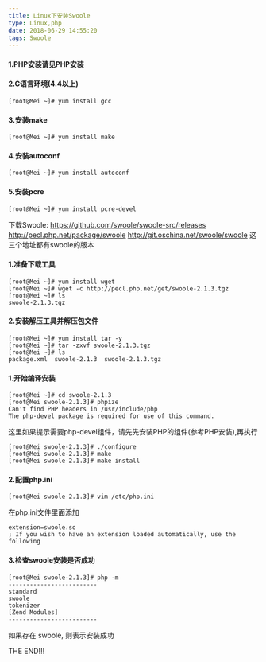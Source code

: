 ```yaml
---
title: Linux下安装Swoole
type: Linux,php
date: 2018-06-29 14:55:20
tags: Swoole
---
```


#### 1.PHP安装请见PHP安装
#### 2.C语言环境(4.4以上)
```language-bash
[root@Mei ~]# yum install gcc
```
#### 3.安装make

```language-bash
[root@Mei ~]# yum install make
```
#### 4.安装autoconf

```language-bash
[root@Mei ~]# yum install autoconf
```
#### 5.安装pcre

```language-bash
[root@Mei ~]# yum install pcre-devel
```

下载Swoole:
https://github.com/swoole/swoole-src/releases
http://pecl.php.net/package/swoole
http://git.oschina.net/swoole/swoole
这三个地址都有swoole的版本
#### 1.准备下载工具
```language-bash
[root@Mei ~]# yum install wget
[root@Mei ~]# wget -c http://pecl.php.net/get/swoole-2.1.3.tgz
[root@Mei ~]# ls
swoole-2.1.3.tgz
```
#### 2.安装解压工具并解压包文件

```language-bash
[root@Mei ~]# yum install tar -y
[root@Mei ~]# tar -zxvf swoole-2.1.3.tgz
[root@Mei ~]# ls
package.xml  swoole-2.1.3  swoole-2.1.3.tgz
```

#### 1.开始编译安装
```language-bash
[root@Mei ~]# cd swoole-2.1.3
[root@Mei swoole-2.1.3]# phpize
Can't find PHP headers in /usr/include/php
The php-devel package is required for use of this command.
```
这里如果提示需要php-devel组件，请先先安装PHP的组件(参考PHP安装),再执行

```language-bash
[root@Mei swoole-2.1.3]# ./configure
[root@Mei swoole-2.1.3]# make
[root@Mei swoole-2.1.3]# make install
```

#### 2.配置php.ini

```language-bash
[root@Mei swoole-2.1.3]# vim /etc/php.ini
```
在php.ini文件里面添加

```language-bash
extension=swoole.so
; If you wish to have an extension loaded automatically, use the following
```

#### 3.检查swoole安装是否成功

```language-bash
[root@Mei swoole-2.1.3]# php -m
-------------------------
standard
swoole
tokenizer
[Zend Modules]
-------------------------
```
如果存在 swoole, 则表示安装成功

THE END!!!



